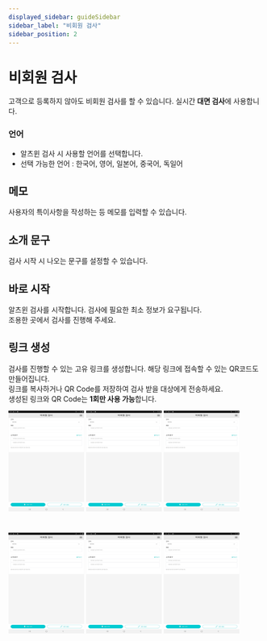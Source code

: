 ```yaml
---
displayed_sidebar: guideSidebar
sidebar_label: "비회원 검사"
sidebar_position: 2
---
```


# 비회원 검사

고객으로 등록하지 않아도 비회원 검사를 할 수 있습니다. 실시간 **대면 검사**에 사용합니다.


### 언어 
* 알츠윈 검사 시 사용할 언어를 선택합니다.  
* 선택 가능한 언어 : 한국어, 영어, 일본어, 중국어, 독일어  



## 메모

사용자의 특이사항을 작성하는 등 메모를 입력할 수 있습니다.

## 소개 문구

검사 시작 시 나오는 문구를 설정할 수 있습니다.

## 바로 시작

알츠윈 검사를 시작합니다. 검사에 필요한 최소 정보가 요구됩니다.  
조용한 곳에서 검사를 진행해 주세요.

## 링크 생성

검사를 진행할 수 있는 고유 링크를 생성합니다. 해당 링크에 접속할 수 있는 QR코드도 만들어집니다.  
링크를 복사하거나 QR Code를 저장하여 검사 받을 대상에게 전송하세요.  
생성된 링크와 QR Code는 **1회만 사용 가능**합니다.

<img
  src="/img/capture1.jpg"
  width="150"
  height="200"
  alt="capture1"
/>
<img
  src="/img/capture1.jpg"
  width="150"
  height="200"
  alt="capture1"
/>
<img
  src="/img/capture1.jpg"
  width="150"
  height="200"
  alt="capture1"
/>

#

<img
  src="/img/capture1.jpg"
  width="150"
  height="200"
  alt="capture1"
/>
<img
  src="/img/capture1.jpg"
  width="150"
  height="200"
  alt="capture1"
/>
<img
  src="/img/capture1.jpg"
  width="150"
  height="200"
  alt="capture1"
/>

